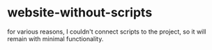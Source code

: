 # website-without-scripts
for various reasons, I couldn't connect scripts to the project, so it will remain with minimal functionality.
